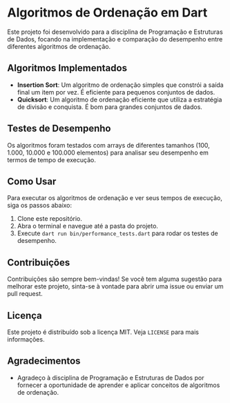 # Algoritmos de Ordenação em Dart

Este projeto foi desenvolvido para a disciplina de Programação e Estruturas de Dados, focando na implementação e comparação do desempenho entre diferentes algoritmos de ordenação.

## Algoritmos Implementados

- **Insertion Sort**: Um algoritmo de ordenação simples que constrói a saída final um item por vez. É eficiente para pequenos conjuntos de dados.
- **Quicksort**: Um algoritmo de ordenação eficiente que utiliza a estratégia de divisão e conquista. É bom para grandes conjuntos de dados.

## Testes de Desempenho

Os algoritmos foram testados com arrays de diferentes tamanhos (100, 1.000, 10.000 e 100.000 elementos) para analisar seu desempenho em termos de tempo de execução.

## Como Usar

Para executar os algoritmos de ordenação e ver seus tempos de execução, siga os passos abaixo:

1. Clone este repositório.
2. Abra o terminal e navegue até a pasta do projeto.
3. Execute `dart run bin/performance_tests.dart` para rodar os testes de desempenho.

## Contribuições

Contribuições são sempre bem-vindas! Se você tem alguma sugestão para melhorar este projeto, sinta-se à vontade para abrir uma issue ou enviar um pull request.

## Licença

Este projeto é distribuído sob a licença MIT. Veja `LICENSE` para mais informações.

## Agradecimentos

- Agradeço à disciplina de Programação e Estruturas de Dados por fornecer a oportunidade de aprender e aplicar conceitos de algoritmos de ordenação.
